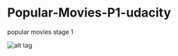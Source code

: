 # Popular-Movies-P1-udacity
popular movies stage 1

![alt tag](https://cloud.githubusercontent.com/assets/10561299/13554131/145cc93e-e3c6-11e5-9b1a-c409d5fe44c4.jpg)
